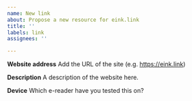 ```yaml
---
name: New link
about: Propose a new resource for eink.link
title: ''
labels: link
assignees: ''

---
```


**Website address**
Add the URL of the site (e.g. https://eink.link)

**Description**
A description of the website here.

**Device**
Which e-reader have you tested this on?
